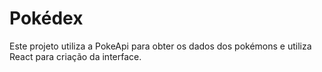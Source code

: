 # Pokédex

Este projeto utiliza a PokeApi para obter os dados dos pokémons e utiliza React para criação da interface.
